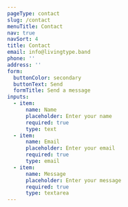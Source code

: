 ```yaml
---
pageType: contact
slug: /contact
menuTitle: Contact
nav: true
navSort: 4
title: Contact
email: info@livingtype.band
phone: ''
address: ''
form:
  buttonColor: secondary
  buttonText: Send
  formTitle: Send a message
inputs:
  - item:
      name: Name
      placeholder: Enter your name
      required: true
      type: text
  - item:
      name: Email
      placeholder: Enter your email
      required: true
      type: email
  - item:
      name: Message
      placeholder: Enter your message
      required: true
      type: textarea
---
```



